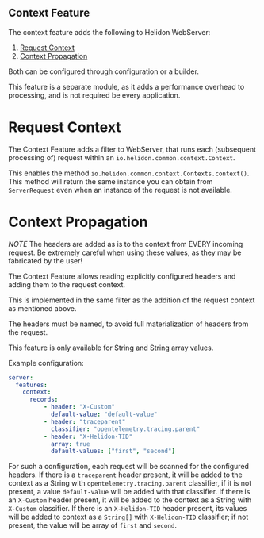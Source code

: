 Context Feature
----

The context feature adds the following to Helidon WebServer:

1. [Request Context](#request-context)
2. [Context Propagation](#context-propagation)

Both can be configured through configuration or a builder.

This feature is a separate module, as it adds a performance overhead to processing, and is not required be every application.

# Request Context

The Context Feature adds a filter to WebServer, that runs each (subsequent processing of) request within an `io.helidon.common.context.Context`.

This enables the method `io.helidon.common.context.Contexts.context()`. This method will return the same instance you can obtain from `ServerRequest` even when an instance of the request is not available.

# Context Propagation

*NOTE* The headers are added as is to the context from EVERY incoming request. Be extremely careful when using these values, as they may be fabricated by the user!

The Context Feature allows reading explicitly configured headers and adding them to the request context.

This is implemented in the same filter as the addition of the request context as mentioned above.

The headers must be named, to avoid full materialization of headers from the request.

This feature is only available for String and String array values.

Example configuration:

```yaml
server:
  features:
    context:
      records:
          - header: "X-Custom"
            default-value: "default-value"
          - header: "traceparent"
            classifier: "opentelemetry.tracing.parent"
          - header: "X-Helidon-TID"
            array: true
            default-values: ["first", "second"]
```

For such a configuration, each request will be scanned for the configured headers.
If there is a `traceparent` header present, it will be added to the context as a String with `opentelemetry.tracing.parent` classifier, if it is not present, a value `default-value` will be added with that classifier.
If there is an `X-Custom` header present, it will be added to the context as a String with `X-Custom` classifier.
If there is an `X-Helidon-TID` header present, its values will be added to context as a `String[]` with `X-Helidon-TID` classifier; if not present, the value will be array of `first` and `second`. 